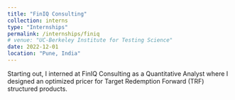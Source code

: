 ```yaml
---
title: "FinIQ Consulting"
collection: interns
type: "Internships"
permalink: /internships/finiq
# venue: "UC-Berkeley Institute for Testing Science"
date: 2022-12-01
location: "Pune, India"
---
```


Starting out, I interned at FinIQ Consulting as a Quantitative Analyst where I designed an optimized pricer for Target Redemption Forward (TRF) structured products.
